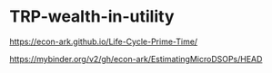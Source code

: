 # TRP-wealth-in-utility

https://econ-ark.github.io/Life-Cycle-Prime-Time/

https://mybinder.org/v2/gh/econ-ark/EstimatingMicroDSOPs/HEAD
